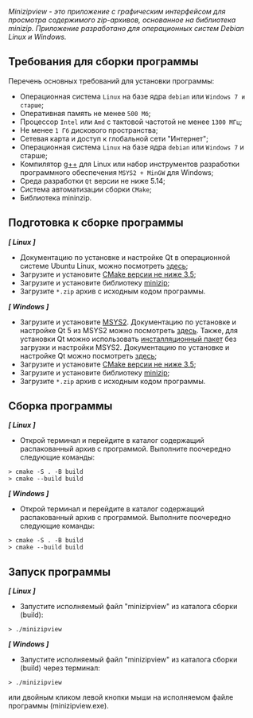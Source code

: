 *Minizipview - это приложение с графическим интерфейсом для просмотра содержимого zip-архивов, основанное на библиотека minizip. Приложение разработано для операционных систем Debian Linux и Windows.*<br>

## Требования для сборки программы
Перечень основных требований для установки программы:

* Операционная система `Linux` на базе ядра `debian` или `Windows 7 и старше`;
* Оперативная память не менее `500 Мб`;
* Процессор `Intel` или `Amd` с тактовой частотой не менее `1300 МГц`;
* Не менее `1 Гб` дискового пространства;
* Сетевая карта и доступ к глобальной сети "Интернет";
* Операционная система `Linux` на базе ядра `debian` или `Windows 7` и старше;
* Компилятор [g++](https://gcc.gnu.org/) для Linux или набор инструментов разработки программного обеспечения `MSYS2 + MinGW` для Windows;
* Среда разработки `Qt` версии не ниже 5.14;
* Система автоматизации сборки `CMake`;
* Библиотека mininzip.

## Подготовка к сборке программы
***[ Linux ]***
* Документацию по установке и настройке Qt в операционной системе Ubuntu Linux, можно посмотреть [здесь](https://wiki.qt.io/Install_Qt_5_on_Ubuntu);
* Загрузите и установите [CMake версии не ниже 3.5](https://cmake.org/download/); 
* Загрузите и установите библиотеку [minizip](https://github.com/nmoinvaz/minizip);
* Загрузите `*.zip` архив с исходным кодом программы.<br>

***[ Windows ]***
* Загрузите и установите [MSYS2](https://www.msys2.org/). Документацию по установке и настройке Qt 5 из MSYS2 можно посмотреть [здесь](https://blog.altuninvv.ru/%D0%BF%D1%80%D0%BE%D0%B3%D1%80%D0%B0%D0%BC%D0%BC%D0%B8%D1%80%D0%BE%D0%B2%D0%B0%D0%BD%D0%B8%D0%B5/qt5/12-%D0%BD%D0%B0%D1%81%D1%82%D1%80%D0%BE%D0%B9%D0%BA%D0%B0-%D1%81%D1%80%D0%B5%D0%B4%D1%8B-%D1%80%D0%B0%D0%B7%D1%80%D0%B0%D0%B1%D0%BE%D1%82%D0%BA%D0%B8-qt5-%D0%BF%D0%BE%D0%B4-windows?ysclid=lf9o4l3z3h96352824). Также, для установки Qt можно использовать [инсталляционный пакет](https://www.qt.io/download) без загрузки и настройки MSYS2. Документацию по установке и настройке Qt можно посмотреть [здесь](http://inf-w.ru/wp-content/uploads/2019/11/%D0%9C%D0%B5%D1%82%D0%BE%D0%B4%D0%B8%D1%87%D0%BA%D0%B0-Qt-creator.pdf);
* Загрузите и установите [CMake версии не ниже 3.5](https://cmake.org/download/);
* Загрузите и установите библиотеку [minizip](https://github.com/nmoinvaz/minizip);
* Загрузите `*.zip` архив с исходным кодом программы.

## Сборка программы
***[ Linux ]***
* Открой терминал и перейдите в каталог содержащий распакованный архив с программой. Выполните поочередно следующие команды:
```
> cmake -S . -B build
> cmake --build build
```

***[ Windows ]***
* Открой терминал и перейдите в каталог содержащий распакованный архив с программой. Выполните поочередно следующие команды:
```
> cmake -S . -B build
> cmake --build build
```

## Запуск программы
***[ Linux ]***
* Запустите исполняемый файл "minizipview" из каталога сборки (build):
```
> ./minizipview
```
***[ Windows ]***
* Запустите исполняемый файл "minizipview" из каталога сборки (build) через терминал:
```
> ./minizipview
```
или двойным кликом левой кнопки мыши на исполняемом файле программы (minizipview.exe).